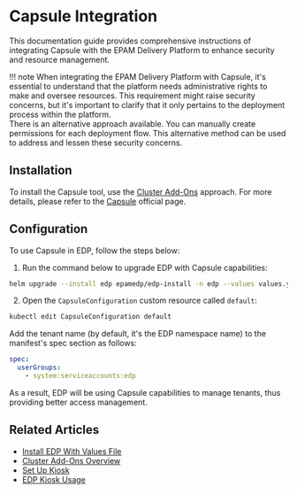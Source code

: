 # Capsule Integration

This documentation guide provides comprehensive instructions of integrating Capsule with the EPAM Delivery Platform to enhance security and resource management.

!!! note
    When integrating the EPAM Delivery Platform with Capsule, it's essential to understand that the platform needs administrative rights to make and oversee resources. This requirement might raise security concerns, but it's important to clarify that it only pertains to the deployment process within the platform.<br>
    There is an alternative approach available. You can manually create permissions for each deployment flow. This alternative method can be used to address and lessen these security concerns.

## Installation

To install the Capsule tool, use the [Cluster Add-Ons](https://github.com/epam/edp-cluster-add-ons) approach. For more details, please refer to the [Capsule](https://capsule.clastix.io/docs/general) official page.

## Configuration

To use Capsule in EDP, follow the steps below:


1. Run the command below to upgrade EDP with Capsule capabilities:

  ```bash
  helm upgrade --install edp epamedp/edp-install -n edp --values values.yaml --set cd-pipeline-operator.tenancyEngine=capsule
  ```

2. Open the `CapsuleConfiguration` custom resource called `default`:

  ```bash
  kubectl edit CapsuleConfiguration default
  ```

  Add the tenant name (by default, it's the EDP namespace name) to the manifest's spec section as follows:

  ```yaml
  spec:
    userGroups:
      - system:serviceaccounts:edp
  ```

As a result, EDP will be using Capsule capabilities to manage tenants, thus providing better access management.

## Related Articles

* [Install EDP With Values File](install-edp.md)
* [Cluster Add-Ons Overview](add-ons-overview.md)
* [Set Up Kiosk](capsule.md)
* [EDP Kiosk Usage](edp-kiosk-usage.md)